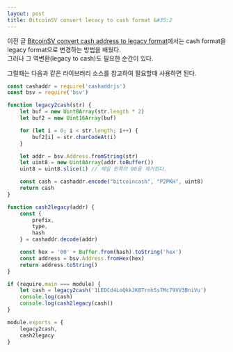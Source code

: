 ```yaml
---
layout: post
title: BitcoinSV convert lecacy to cash format &#35;2
---
```


이전 글 [BitcoinSV convert cash address to legacy format](/BitcoinSV-convert-cashaddress-legacy.html)에서는 cash format을 legacy format으로 변경하는 방법을 배웠다.  
그러나 그 역변환(legacy to cash)도 필요한 순간이 있다.

그럴때는 다음과 같은 라이브러리 소스를 참고하여 필요할때 사용하면 된다.
```js
const cashaddr = require('cashaddrjs')
const bsv = require('bsv')

function legacy2cash(str) {
    let buf = new Uint8Array(str.length * 2)
    let buf2 = new Uint16Array(buf)

    for (let i = 0; i < str.length; i++) {
        buf2[i] = str.charCodeAt(i)
    }

    let addr = bsv.Address.fromString(str)
    let uint8 = new Uint8Array(addr.toBuffer())
    uint8 = uint8.slice(1) // 제일 왼쪽의 00을 제거한다.

    const cash = cashaddr.encode("bitcoincash", "P2PKH", uint8)
    return cash
}

function cash2legacy(addr) {
    const {
        prefix,
        type,
        hash
    } = cashaddr.decode(addr)

    const hex = '00' + Buffer.from(hash).toString('hex')
    const address = bsv.Address.fromHex(hex)
    return address.toString()
}

if (require.main === module) {
    let cash = legacy2cash('1LEDCd4LoQkkJK8TrnhSsTMc79VV3BniVu')
    console.log(cash)
    console.log(cash2legacy(cash))
}

module.exports = {
    legacy2cash,
    cash2legacy
}
```